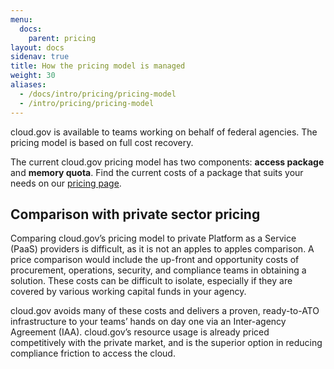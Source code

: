 ```yaml
---
menu:
  docs:
    parent: pricing
layout: docs
sidenav: true
title: How the pricing model is managed
weight: 30
aliases:
  - /docs/intro/pricing/pricing-model
  - /intro/pricing/pricing-model
---
```


cloud.gov is available to teams working on behalf of federal agencies. The pricing model is based on full cost recovery.

The current cloud.gov pricing model has two components: **access package** and **memory quota**. Find the current costs of a package that suits your needs on our [pricing page](/pricing/).

## Comparison with private sector pricing

Comparing cloud.gov’s pricing model to private Platform as a Service (PaaS) providers is difficult, as it is not an apples to apples comparison. A price comparison would include the up-front and opportunity costs of procurement, operations, security, and compliance teams in obtaining a solution. These costs can be difficult to isolate, especially if they are covered by various working capital funds in your agency.

cloud.gov avoids many of these costs and delivers a proven, ready-to-ATO infrastructure to your teams’ hands on day one via an Inter-agency Agreement (IAA). cloud.gov’s resource usage is already priced competitively with the private market, and is the superior option in reducing compliance friction to access the cloud.
